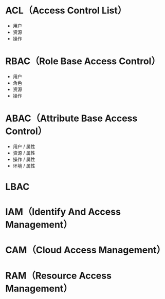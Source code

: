 # ACL（Access Control List）

* 用户
* 资源
* 操作

# RBAC（Role Base Access Control）
* 用户
* 角色
* 资源
* 操作


# ABAC（Attribute Base Access Control）
* 用户 / 属性
* 资源 / 属性
* 操作 / 属性
* 环境 / 属性

# LBAC


# IAM（Identify And Access Management）


# CAM（Cloud Access Management）


# RAM（Resource Access Management）

